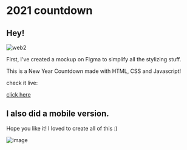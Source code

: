 # 2021 countdown

## Hey! 

![web2](https://user-images.githubusercontent.com/61155203/103424578-e6398a00-4b8b-11eb-991e-1e43d6cb9b3e.gif)

<p>First, I've created a mockup on Figma to simplify all the stylizing stuff.</p>
<p>This is a New Year Countdown made with HTML, CSS and Javascript!</p>

<p>check it live:</p>
<a href="https://lucasgmelo.github.io/new-year-countdown/" target="_blank">click here</a>

## I also did a mobile version. 
<p>Hope you like it! I loved to create all of this :) </p> 

![image](https://user-images.githubusercontent.com/61155203/103424616-1bde7300-4b8c-11eb-8d2d-1a8a3972a171.png)
